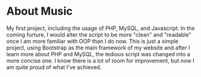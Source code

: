 # About Music
My first project, including the usage of PHP, MySQL, and Javascript.
In the coming furture, I would alter the script to be more "clean" and "readable" once I am more familiar with OOP than I do now.
This is just a simple project, using Bootstrap as the main framework of my website and after I learn more about PHP and MySQL, the tedious script was changed into a more concise one. I know there is a lot of room for improvement, but now I am quite proud of what I've achieved.
